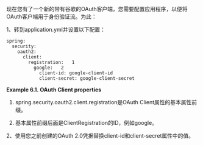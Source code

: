 现在您有了一个新的带有谷歌的OAuth客户端，您需要配置应用程序，以便将OAuth客户端用于身份验证流。为此：

1、转到application.yml并设置以下配置：

```
spring:
  security:
    oauth2:
      client:
        registration:   1
          google:   2
            client-id: google-client-id
            client-secret: google-client-secret
```

**Example 6.1. OAuth Client properties**

1. spring.security.oauth2.client.registration是OAuth Client属性的基本属性前缀。

2. 基本属性前缀后面是ClientRegistration的ID，例如google。

2、使用您之前创建的OAuth 2.0凭据替换client-id和client-secret属性中的值。



